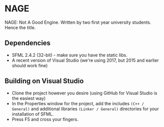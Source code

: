 # NAGE
NAGE: Not A Good Engine. Written by two first year university students. Hence the title.

## Dependencies
  * SFML 2.4.2 (32-bit) - make sure you have the static libs.
  * A recent version of Visual Studio (we're using 2017, but 2015 and earlier should work fine)

## Building on Visual Studio
  * Clone the project however you desire (using GitHub for Visual Studio is the easiest way)
  * In the Properties window for the project, add the includes `(C++ / General)` and additional libraries `(Linker / General)` directories for your installation of SFML.
  * Press F5 and cross your fingers.

